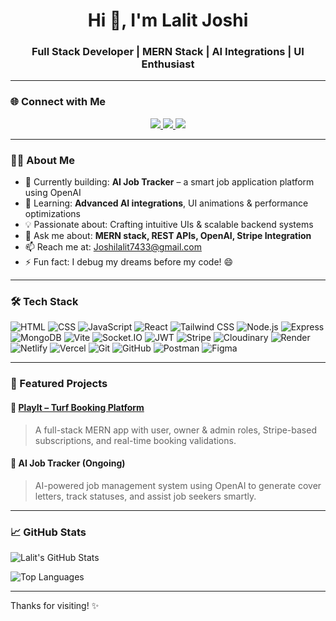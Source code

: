 <h1 align="center">Hi 👋, I'm Lalit Joshi</h1>
<h3 align="center">Full Stack Developer | MERN Stack | AI Integrations | UI Enthusiast</h3>

---

### 🌐 Connect with Me

<p align="center">
  <a href="https://www.linkedin.com/in/lalit-joshi-73ba50255/" target="_blank">
    <img src="https://img.shields.io/badge/-LinkedIn-blue?style=flat-square&logo=linkedin&logoColor=white" />
  </a>
  <a href="mailto:Joshilalit7433@gmail.com">
    <img src="https://img.shields.io/badge/-Gmail-D14836?style=flat-square&logo=gmail&logoColor=white" />
  </a>
  <a href="https://x.com/LalitJo61223019" target="_blank">
    <img src="https://img.shields.io/badge/-X-black?style=flat-square&logo=twitter&logoColor=white" />
  </a>
</p>

---

### 👨‍💻 About Me
- 🔭 Currently building: **AI Job Tracker** – a smart job application platform using OpenAI
- 🌱 Learning: **Advanced AI integrations**, UI animations & performance optimizations
- 💡 Passionate about: Crafting intuitive UIs & scalable backend systems
- 💬 Ask me about: **MERN stack, REST APIs, OpenAI, Stripe Integration**
- 📫 Reach me at: [Joshilalit7433@gmail.com](mailto:Joshilalit7433@gmail.com)
- ⚡ Fun fact: I debug my dreams before my code! 😄

---

### 🛠️ Tech Stack

![HTML](https://img.shields.io/badge/-HTML5-E34F26?logo=html5&logoColor=fff&style=flat-square)
![CSS](https://img.shields.io/badge/-CSS3-1572B6?logo=css3&logoColor=fff&style=flat-square)
![JavaScript](https://img.shields.io/badge/-JavaScript-F7DF1E?logo=javascript&logoColor=000&style=flat-square)
![React](https://img.shields.io/badge/-React-61DAFB?logo=react&logoColor=000&style=flat-square)
![Tailwind CSS](https://img.shields.io/badge/-Tailwind_CSS-38B2AC?logo=tailwind-css&logoColor=fff&style=flat-square)
![Node.js](https://img.shields.io/badge/-Node.js-339933?logo=node.js&logoColor=fff&style=flat-square)
![Express](https://img.shields.io/badge/-Express.js-000000?logo=express&logoColor=fff&style=flat-square)
![MongoDB](https://img.shields.io/badge/-MongoDB-47A248?logo=mongodb&logoColor=fff&style=flat-square)
![Vite](https://img.shields.io/badge/-Vite-646CFF?logo=vite&logoColor=fff&style=flat-square)
![Socket.IO](https://img.shields.io/badge/-Socket.io-010101?logo=socket.io&logoColor=fff&style=flat-square)
![JWT](https://img.shields.io/badge/-JWT-000000?logo=jsonwebtokens&logoColor=fff&style=flat-square)
![Stripe](https://img.shields.io/badge/-Stripe-635BFF?logo=stripe&logoColor=fff&style=flat-square)
![Cloudinary](https://img.shields.io/badge/-Cloudinary-3448C5?logo=cloudinary&logoColor=fff&style=flat-square)
![Render](https://img.shields.io/badge/-Render-46E3B7?logo=render&logoColor=000&style=flat-square)
![Netlify](https://img.shields.io/badge/-Netlify-00C7B7?logo=netlify&logoColor=fff&style=flat-square)
![Vercel](https://img.shields.io/badge/-Vercel-000000?logo=vercel&logoColor=fff&style=flat-square)
![Git](https://img.shields.io/badge/-Git-F05032?logo=git&logoColor=fff&style=flat-square)
![GitHub](https://img.shields.io/badge/-GitHub-181717?logo=github&logoColor=fff&style=flat-square)
![Postman](https://img.shields.io/badge/-Postman-FF6C37?logo=postman&logoColor=fff&style=flat-square)
![Figma](https://img.shields.io/badge/-Figma-F24E1E?logo=figma&logoColor=fff&style=flat-square)

---

### 📌 Featured Projects

#### 🚀 [PlayIt – Turf Booking Platform](https://playit-webapp.netlify.app/)
> A full-stack MERN app with user, owner & admin roles, Stripe-based subscriptions, and real-time booking validations.

#### 🤖 AI Job Tracker (Ongoing)
> AI-powered job management system using OpenAI to generate cover letters, track statuses, and assist job seekers smartly.

---

### 📈 GitHub Stats

![Lalit's GitHub Stats](https://github-readme-stats.vercel.app/api?username=joshilalit7433&show_icons=true&theme=radical)

![Top Languages](https://github-readme-stats.vercel.app/api/top-langs/?username=joshilalit7433&layout=compact&theme=radical)

---

Thanks for visiting! ✨
